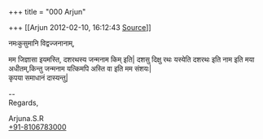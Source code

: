 +++
title = "000 Arjun"

+++
[[Arjun	2012-02-10, 16:12:43 [Source](https://groups.google.com/g/bvparishat/c/t3jsQfoE_Y0)]]



नमःकुसुमानि विद्वज्जनानाम्,  
  
मम जिज्ञासा इयमस्ति, दशरथस्य जन्मनाम किम् इति\| दशसु दिक्षु रथः यस्येति दशरथः इति नाम इति मया अधीतम्,किन्तु जन्मनाम यत्किमपि अस्ति वा इति मम संशयः\|  
कृपया समाधानं दास्यन्तु\|  
  
--  
Regards,  
  
Arjuna.S.R  
[+91-8106783000](tel:+91%2081067%2083000)  
  

